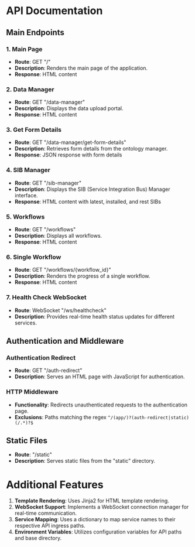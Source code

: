 

# API Documentation

## Main Endpoints

### 1. Main Page
- **Route**: GET "/"
- **Description**: Renders the main page of the application.
- **Response**: HTML content

### 2. Data Manager
- **Route**: GET "/data-manager"
- **Description**: Displays the data upload portal.
- **Response**: HTML content

### 3. Get Form Details
- **Route**: GET "/data-manager/get-form-details"
- **Description**: Retrieves form details from the ontology manager.
- **Response**: JSON response with form details

### 4. SIB Manager
- **Route**: GET "/sib-manager"
- **Description**: Displays the SIB (Service Integration Bus) Manager interface.
- **Response**: HTML content with latest, installed, and rest SIBs

### 5. Workflows
- **Route**: GET "/workflows"
- **Description**: Displays all workflows.
- **Response**: HTML content

### 6. Single Workflow
- **Route**: GET "/workflows/{workflow_id}"
- **Description**: Renders the progress of a single workflow.
- **Response**: HTML content

### 7. Health Check WebSocket
- **Route**: WebSocket "/ws/healthcheck"
- **Description**: Provides real-time health status updates for different services.

## Authentication and Middleware

### Authentication Redirect
- **Route**: GET "/auth-redirect"
- **Description**: Serves an HTML page with JavaScript for authentication.

### HTTP Middleware
- **Functionality**: Redirects unauthenticated requests to the authentication page.
- **Exclusions**: Paths matching the regex `^/(app/)?(auth-redirect|static)(/.*)?$`

## Static Files

- **Route**: "/static"
- **Description**: Serves static files from the "static" directory.

# Additional Features

1. **Template Rendering**: Uses Jinja2 for HTML template rendering.
2. **WebSocket Support**: Implements a WebSocket connection manager for real-time communication.
3. **Service Mapping**: Uses a dictionary to map service names to their respective API ingress paths.
4. **Environment Variables**: Utilizes configuration variables for API paths and base directory.
